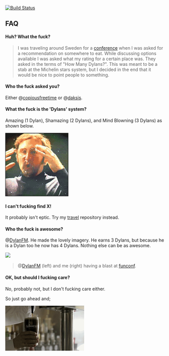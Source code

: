 [![Build Status](https://travis-ci.org/dylanegan/howmanydylans.png?branch=master)](https://travis-ci.org/dylanegan/howmanydylans)

## FAQ

#### Huh? What the fuck?

> I was traveling around Sweden for a [conference](http://nordicruby.org) when I was asked for a recommendation on somewhere to eat.
> While discussing options available I was asked what my rating for a certain place was. They asked in the terms of "How Many Dylans?".
> This was meant to be a stab at the Michelin stars system, but I decided in the end that it would be nice to point people to something.

#### Who the fuck asked you?

Either @[copiousfreetime](https://github.com/copiousfreetime) or @[daksis](https://github.com/daksis).

#### What the fuck is the 'Dylans' system?

Amazing (1 Dylan), Shamazing (2 Dylans), and Mind Blowning (3 Dylans) as shown below.

![](https://github.com/dylanegan/howmanydylans/raw/master/mind.blown.gif)

#### I can't fucking find X!

It probably isn't eptic. Try my [travel](https://github.com/dylanegan/travel) repository instead.

#### Who the fuck is awesome?

@[DylanFM](https://github.com/DylanFM). He made the lovely imagery. He earns 3 Dylans, but because he is a Dylan too he now has 4 Dylans. Nothing else can be as awesome.

![](http://farm7.staticflickr.com/6107/6218861922_830802c0a3_n.jpg)

> @[DylanFM](https://github.com/DylanFM) (left) and me (right) having a blast at [funconf](http://2011.funconf.com).

#### OK, but should I fucking care?

No, probably not, but I don't fucking care either.

So just go ahead and;

![](https://github.com/dylanegan/howmanydylans/raw/master/deal.with.it.gif)
